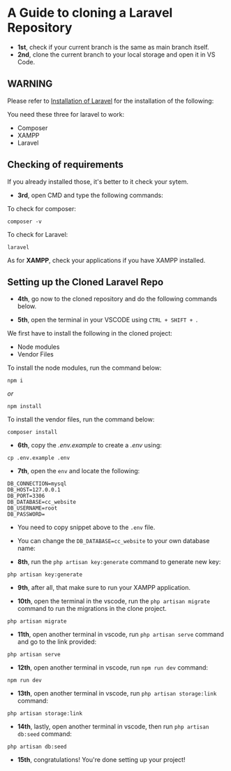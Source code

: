 # A Guide to cloning a Laravel Repository

- __1st__, check if your current branch is the same as main branch itself.
- __2nd__, clone the current branch to your local storage and open it in VS Code.

## WARNING
Please refer to <a href="https://youtu.be/XTDNs4TB_lE?si=sb2QOxhU0OEvEGPX">Installation of Laravel</a> for the installation of the following:

You need these three for laravel to work:
- Composer
- XAMPP
- Laravel

## Checking of requirements
If you already installed those, it's better to it check your sytem.

- __3rd__, open CMD and type the following commands:

To check for composer:
```
composer -v
```

To check for Laravel:
```
laravel
```

As for __XAMPP__, check your applications if you have XAMPP installed.

## Setting up the Cloned Laravel Repo
- __4th__, go now to the cloned repository and do the following commands below.

- __5th__, open the terminal in your VSCODE using `CTRL + SHIFT + `.

We first have to install the following in the cloned project:

- Node modules
- Vendor Files

To install the node modules, run the command below:
```
npm i
```

*or* 

```
npm install
```

To install the vendor files, run the command below:
```
composer install
```

- __6th__, copy the *.env.example* to create a *.env* using:
```
cp .env.example .env
```

- __7th__, open the `env` and locate the following:
```
DB_CONNECTION=mysql
DB_HOST=127.0.0.1
DB_PORT=3306
DB_DATABASE=cc_website
DB_USERNAME=root
DB_PASSWORD=
```
- You need to copy snippet above to the `.env` file.

- You can change the `DB_DATABASE=cc_website` to your own database name:

- __8th__, run the `php artisan key:generate` command to generate new key:
```
php artisan key:generate
```

- __9th__, after all, that make sure to run your XAMPP application.

- __10th__, open the terminal in the vscode, run the `php artisan migrate` command to run the migrations in the clone project.
```
php artisan migrate
```

- __11th__, open another terminal in vscode, run `php artisan serve` command and go to the link provided:

```
php artisan serve
```

- __12th__, open another terminal in vscode, run `npm run dev` command:

```
npm run dev
```

- __13th__, open another terminal in vscode, run `php artisan storage:link` command:

```
php artisan storage:link
```

- __14th__, lastly, open another terminal in vscode, then run `php artisan db:seed` command:

```
php artisan db:seed
```

- __15th__, congratulations! You're done setting up your project!
